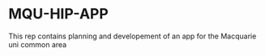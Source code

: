# MQU-HIP-APP
This rep contains planning and developement of an app for the Macquarie uni common area
